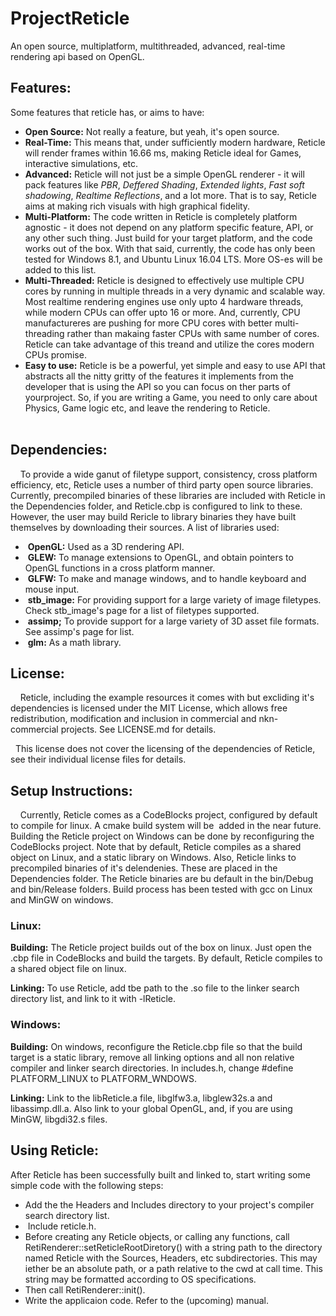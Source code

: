 # ProjectReticle

An open source, multiplatform, multithreaded, advanced, real-time rendering api based on OpenGL.

## Features:

Some features that reticle has, or aims to have:

 -  **Open Source:** Not really a feature, but yeah, it's open source.
 -  **Real-Time:** This means that, under sufficiently modern hardware, Reticle will render frames within 16.66 ms, making Reticle ideal for Games, interactive simulations, etc.
 -  **Advanced:** Reticle will not just be a simple OpenGL renderer - it will pack features like _PBR_, _Deffered Shading_, _Extended lights_, _Fast soft shadowing_, _Realtime Reflections_, and a lot more. That is to say, Reticle aims at making rich visuals with high graphical fidelity.
 -  **Multi-Platform:** The code written in Reticle is completely platform agnostic - it does not depend on any platform specific feature, API, or any other such thing. Just build for your target platform, and the code works out of the box. With that said, currently, the code has only been tested for Windows 8.1, and Ubuntu Linux 16.04 LTS. More OS-es will be added to this list.
 -  **Multi-Threaded:** Reticle is designed to effectively use multiple CPU cores by running in multiple threads in a very dynamic and scalable way. Most realtime rendering engines use only upto 4 hardware threads, while modern CPUs can
offer upto 16 or more. And, currently, CPU manufactureres are pushing for more CPU cores with better multi-threading rather than makaing faster CPUs with same number of cores. Reticle can take advantage of this treand and utilize the cores modern CPUs promise.
 -  **Easy to use:** Reticle is be a powerful, yet simple and easy to use API that abstracts all the nitty gritty of the features it implements from the developer that is using the API so you can focus on ther parts of yourproject. So, if you are writing a Game, you need to only care about Physics, Game logic etc, and leave the rendering to Reticle.
                        
## Dependencies:
 
   To provide a wide ganut of filetype support, consistency, cross platform efficiency, etc, Reticle uses a number of third party open source libraries. Currently, precompiled binaries of these libraries are included with Reticle in the Dependencies folder, and Reticle.cbp is configured to link to these. However, the user may build Rericle to library binaries they have built themselves by downloading their sources. A list of libraries used:
 
 -  **OpenGL:** Used as a 3D rendering API.
 -  **GLEW:** To manage extensions to OpenGL, and obtain pointers to OpenGL functions in a cross platform manner.
 -  **GLFW:** To make and manage windows, and to handle keyboard and mouse input.
 -  **stb_image:** For providing support for a large variety of image filetypes. Check stb_image's page for a list of filetypes supported.
 -  **assimp;** To provide support for a large variety of 3D asset file formats. See assimp's page for list.
 -  **glm:** As a math library.
 
## License:
 
   Reticle, including the example resources it comes with but excliding it's dependencies is licensed under the MIT License, which allows free redistribution, modification and inclusion in commercial and nkn-commercial projects. See LICENSE.md for details.
   
   This license does not cover the licensing of the dependencies of Reticle, see their individual license files for details.

## Setup Instructions:
 
   Currently, Reticle comes as a CodeBlocks project, configured by default to compile for linux. A cmake build system will be 
 added in the near future. Building the Reticle project on Windows can be done by reconfiguring the CodeBlocks project. Note that by default, Reticle compiles as a shared object on Linux, and a static library on Windows. Also, Reticle links to precompiled binaries of it's delendenies. These are placed in the Dependencies folder. The Reticle binaries are bu default in the bin/Debug and bin/Release folders. Build process has been tested with gcc on Linux and MinGW on windows.
 
 ### Linux:
 
 **Building:** The Reticle project builds out of the box on linux. Just open the .cbp file in CodeBlocks and build the targets. By default, Reticle compiles to a shared object file on linux.
 
 **Linking:** To use Reticle, add tbe path to the .so file to the linker search directory list, and link to it with -lReticle.
 
 ### Windows:
 
 **Building:** On windows, reconfigure the Reticle.cbp file so that the build target is a static library, remove all linking options and all non relative compiler and linker search directories. In includes.h, change #define PLATFORM_LINUX to PLATFORM_WNDOWS.
 
 **Linking:** Link to the libReticle.a file, libglfw3.a, libglew32s.a and libassimp.dll.a. Also link to your global OpenGL, and, if you are using MinGW, libgdi32.s files.
 
## Using Reticle:
 
After Reticle has been successfully built and linked to, start writing some simple code with the following steps:

 -  Add the the Headers and Includes directory to your project's compiler search directory list.
 -  Include reticle.h.
 -  Before creating any Reticle objects, or calling any functions, call RetiRenderer::setReticleRootDiretory() with a string path to the directory named Reticle with the Sources, Headers, etc subdirectories. This may iether be an absolute path, or a path relative to the cwd at call time. This string may be formatted according to OS specifications.
 -  Then call RetiRenderer::init().
 -  Write the applicaion code. Refer to the (upcoming) manual.
